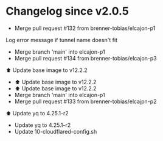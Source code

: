# Changelog since v2.0.5
- Merge pull request #132 from brenner-tobias/elcajon-p1

Log error message if tunnel name doesn't fit 
- Merge branch 'main' into elcajon-p1 
- Merge pull request #134 from brenner-tobias/elcajon-p3

⬆️ Update base image to v12.2.2 
- ⬆️ Update base image to v12.2.2 
- ⬆️ Update base image to v12.2.2 
- Merge branch 'main' into elcajon-p1 
- Merge pull request #133 from brenner-tobias/elcajpn-p2

⬆️ Update yq to 4.25.1-r2 
- Update yq to 4.25.1-r2 
- Update 10-cloudflared-config.sh 
